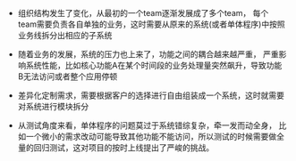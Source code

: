 - 组织结构发生了变化，从最初的一个team逐渐发展成了多个team，
  每个team需要负责各自单独的业务，这时需要从原来的系统(或者单体程序)中按照业务线拆分出相应的子系统

- 随着业务的发展，系统的压力也上来了，功能之间的耦合越来越严重，
  严重影响系统性能，比如核心功能A在某个时间段的业务处理量突然飙升，导致功能B无法访问或者整个应用停顿

- 差异化定制需求，需要根据客户的选择进行自由组装成一个系统，这时就需要对系统进行模块拆分

- 从测试角度来看，单体程序的问题莫过于系统错综复杂，牵一发而动全身，
  比如一个微小的需求改动可能导致其他功能不能访问，所以测试的时候需要做全量的回归测试，这对项目的按时上线提出了严峻的挑战。
